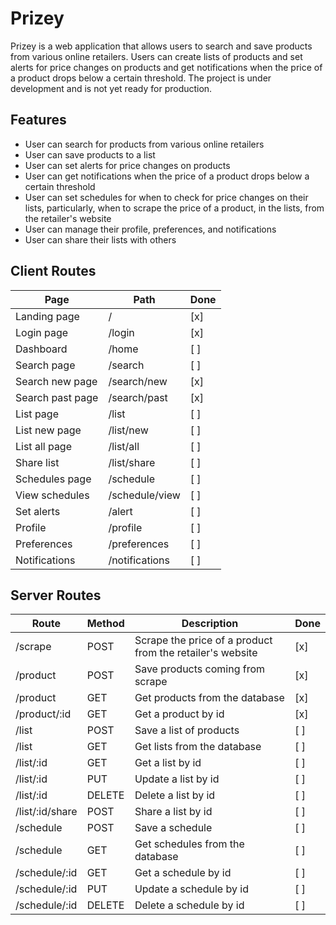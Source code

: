 # Prizey

Prizey is a web application that allows users to search and save products from various online retailers. Users can create lists of products and set alerts for price changes on products and get notifications when the price of a product drops below a certain threshold. The project is under development and is not yet ready for production.

## Features

- User can search for products from various online retailers
- User can save products to a list
- User can set alerts for price changes on products
- User can get notifications when the price of a product drops below a certain threshold
- User can set schedules for when to check for price changes on their lists, particularly, when to scrape the price of a product, in the lists, from the retailer's website
- User can manage their profile, preferences, and notifications
- User can share their lists with others

## Client Routes

| Page             | Path           | Done |
| ---------------- | -------------- | ---- |
| Landing page     | /              | [x]  |
| Login page       | /login         | [x]  |
| Dashboard        | /home          | [ ]  |
| Search page      | /search        | [ ]  |
| Search new page  | /search/new    | [x]  |
| Search past page | /search/past   | [x]  |
| List page        | /list          | [ ]  |
| List new page    | /list/new      | [ ]  |
| List all page    | /list/all      | [ ]  |
| Share list       | /list/share    | [ ]  |
| Schedules page   | /schedule      | [ ]  |
| View schedules   | /schedule/view | [ ]  |
| Set alerts       | /alert         | [ ]  |
| Profile          | /profile       | [ ]  |
| Preferences      | /preferences   | [ ]  |
| Notifications    | /notifications | [ ]  |

## Server Routes

| Route           | Method | Description                                               | Done |
| --------------- | ------ | --------------------------------------------------------- | ---- |
| /scrape         | POST   | Scrape the price of a product from the retailer's website | [x]  |
| /product        | POST   | Save products coming from scrape                          | [x]  |
| /product        | GET    | Get products from the database                            | [x]  |
| /product/:id    | GET    | Get a product by id                                       | [x]  |
| /list           | POST   | Save a list of products                                   | [ ]  |
| /list           | GET    | Get lists from the database                               | [ ]  |
| /list/:id       | GET    | Get a list by id                                          | [ ]  |
| /list/:id       | PUT    | Update a list by id                                       | [ ]  |
| /list/:id       | DELETE | Delete a list by id                                       | [ ]  |
| /list/:id/share | POST   | Share a list by id                                        | [ ]  |
| /schedule       | POST   | Save a schedule                                           | [ ]  |
| /schedule       | GET    | Get schedules from the database                           | [ ]  |
| /schedule/:id   | GET    | Get a schedule by id                                      | [ ]  |
| /schedule/:id   | PUT    | Update a schedule by id                                   | [ ]  |
| /schedule/:id   | DELETE | Delete a schedule by id                                   | [ ]  |
